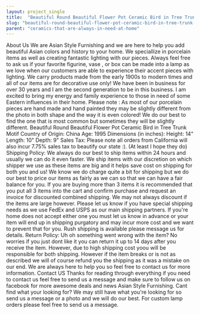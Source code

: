 ```yaml
---
layout: project_single
title:  "Beautiful Round Beautiful Flower Pot Ceramic Bird in Tree Trunk Motif"
slug: "beautiful-round-beautiful-flower-pot-ceramic-bird-in-tree-trunk-motif"
parent: "ceramics-that-are-always-in-need-at-home"
---
```

About Us We are Asian Style Furnishing and we are here to help you add beautiful Asian colors and history to your home. We speciallize in porcelain items as well as creating fantastic lighting with our pieces. Always feel free to ask us if your favorite figurine, vase , or box can be made into a lamp as we love when our customers are able to experience their accent pieces with lighting. We carry products made from the early 1900s to modern times and all of our items are for decorative use only! We have been in business for over 30 years and I am the second generation to be in this business. I am excited to bring my energy and family experience to those in need of some Eastern influences in their home. Please note : As most of our porcelain pieces are hand made and hand painted they may be slightly different from the photo in both shape and the way it is even colored! We do our best to find the one that is most common but sometimes they will be slightly different. Beautiful Round Beautiful Flower Pot Ceramic Bird in Tree Trunk Motif Country of Origin: China Age: 1995 Dimensions (in inches): Height: 14" Length: 10" Depth: 9" Sales Tax: Please note all orders from California will also incur 7.75% sales tax to beautify our state :). (At least I hope they do) Shipping Policy: We always do our best to ship items within 24 hours and usually we can do it even faster. We ship items with our discretion on which shipper we use as these items are big and it helps save cost on shipping for both you and us! We know we do charge quite a bit for shipping but we do our best to price our items as fairly as we can so that we can have a fair balance for you. If you are buying more than 3 items it is recommended that you put all 3 items into the cart and confirm purchase and request an invoice for discounted combined shipping. We may not always discount if the items are large however. Please let us know if you have special shipping needs as we use FedEx and USPS as our main shipping partners. If you're home does not accept either one you must let us know in advance or your item will end up in shipping purgatory and may incur more cost and we want to prevent that for you. Rush shipping is available please message us for details. Return Policy: Uh oh something went wrong with the item? No worries if you just dont like it you can return it up to 14 days after you receive the item. However, due to high shipping cost yoou will be responsible for both shipping. However if the item breaks or is not as described we will of course refund you the shipping as it was a mistake on our end. We are always here to help you so feel free to contact us for more information. Contact US Thanks for reading through everything if you need to contact us feel free to send us a message and make sure to follow us on facebook for more awesome deals and news Asian Style Furnishing. Cant find what your looking for? We may still have what you're looking for so send us a message or a photo and we will do our best. For custom lamp orders please feel free to send us a message.